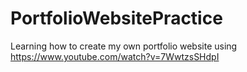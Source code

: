 # PortfolioWebsitePractice
Learning how to create my own portfolio website using https://www.youtube.com/watch?v=7WwtzsSHdpI
